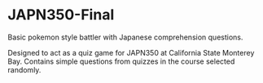 # JAPN350-Final

Basic pokemon style battler with Japanese comprehension questions.

Designed to act as a quiz game for JAPN350 at California State Monterey Bay. 
Contains simple questions from quizzes in the course selected randomly.
